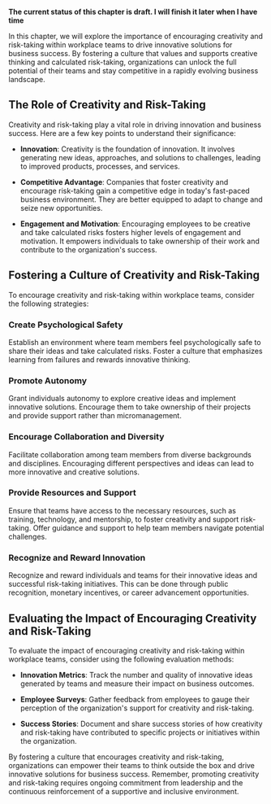 **The current status of this chapter is draft. I will finish it later when I have time**

In this chapter, we will explore the importance of encouraging creativity and risk-taking within workplace teams to drive innovative solutions for business success. By fostering a culture that values and supports creative thinking and calculated risk-taking, organizations can unlock the full potential of their teams and stay competitive in a rapidly evolving business landscape.

The Role of Creativity and Risk-Taking
--------------------------------------

Creativity and risk-taking play a vital role in driving innovation and business success. Here are a few key points to understand their significance:

* **Innovation**: Creativity is the foundation of innovation. It involves generating new ideas, approaches, and solutions to challenges, leading to improved products, processes, and services.

* **Competitive Advantage**: Companies that foster creativity and encourage risk-taking gain a competitive edge in today's fast-paced business environment. They are better equipped to adapt to change and seize new opportunities.

* **Engagement and Motivation**: Encouraging employees to be creative and take calculated risks fosters higher levels of engagement and motivation. It empowers individuals to take ownership of their work and contribute to the organization's success.

Fostering a Culture of Creativity and Risk-Taking
-------------------------------------------------

To encourage creativity and risk-taking within workplace teams, consider the following strategies:

### Create Psychological Safety

Establish an environment where team members feel psychologically safe to share their ideas and take calculated risks. Foster a culture that emphasizes learning from failures and rewards innovative thinking.

### Promote Autonomy

Grant individuals autonomy to explore creative ideas and implement innovative solutions. Encourage them to take ownership of their projects and provide support rather than micromanagement.

### Encourage Collaboration and Diversity

Facilitate collaboration among team members from diverse backgrounds and disciplines. Encouraging different perspectives and ideas can lead to more innovative and creative solutions.

### Provide Resources and Support

Ensure that teams have access to the necessary resources, such as training, technology, and mentorship, to foster creativity and support risk-taking. Offer guidance and support to help team members navigate potential challenges.

### Recognize and Reward Innovation

Recognize and reward individuals and teams for their innovative ideas and successful risk-taking initiatives. This can be done through public recognition, monetary incentives, or career advancement opportunities.

Evaluating the Impact of Encouraging Creativity and Risk-Taking
---------------------------------------------------------------

To evaluate the impact of encouraging creativity and risk-taking within workplace teams, consider using the following evaluation methods:

* **Innovation Metrics**: Track the number and quality of innovative ideas generated by teams and measure their impact on business outcomes.

* **Employee Surveys**: Gather feedback from employees to gauge their perception of the organization's support for creativity and risk-taking.

* **Success Stories**: Document and share success stories of how creativity and risk-taking have contributed to specific projects or initiatives within the organization.

By fostering a culture that encourages creativity and risk-taking, organizations can empower their teams to think outside the box and drive innovative solutions for business success. Remember, promoting creativity and risk-taking requires ongoing commitment from leadership and the continuous reinforcement of a supportive and inclusive environment.
